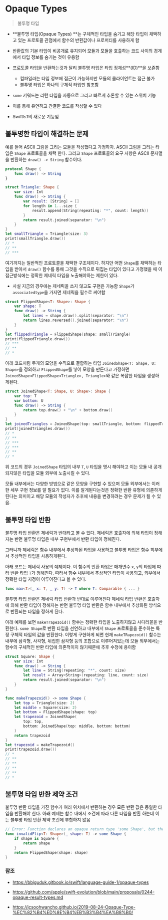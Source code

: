 # Opaque Types

> 불투명 타입

- **불투명 타입(Opaque Types) **는 구체적인 타입을 숨기고 해당 타입이 채택하고 있는 프로토콜 관점에서 함수의 반환값이나 프로퍼티를 사용하게 함
- 반환값의 기본 타입이 비공개로 유지되어 모듈과 모듈을 호출하는 코드 사이의 경계에서 타입 정보를 숨기는 것이 유용함
- 프로토콜 타입을 반환하는것과 달리 불투명 타입은 타입 정체성**(ID)**을 보존함
  - 컴파일러는 타입 정보에 접근이 가능하지만 모듈의 클라이언트는 접근 불가
  - 불투명 타입은 하나의 구체적 타입만 참조함

- `some` 키워드는 리턴 타입을 자동으로 그리고 빠르게 추론할 수 있는 스위치 기능
- 이를 통해 유연하고 간결한 코드를 작성할 수 있다
- Swift5.1의 새로운 기능임



## 불투명한 타입이 해결하는 문제

예를 들어 ASCII 그림을 그리는 모듈을 작성했다고 가정하자. ASCII 그림을 그리는 타입은 `Shape` 프로토콜을 채택 한다. 그리고 `Shape` 프로토콜의 요구 사항은 ASCII 문자열을 반환하는 `draw() -> String` 함수이다. 

``` swift
protocol Shape {
    func draw() -> String
}

struct Triangle: Shape {
    var size: Int
    func draw() -> String {
        var result: [String] = []
        for length in 1...size {
            result.append(String(repeating: "*", count: length))
        }
        return result.joined(separator: "\n")
    }
}
let smallTriangle = Triangle(size: 3)
print(smallTriangle.draw())
// *
// **
// ***
```

여기까지는 일반적인 프로토콜을 채택한 구조체이다. 하지만 어떤 `Shape`를 채택하는 타입을 받아서 `draw()` 함수를 통해 그것을 수직으로 뒤집는 타입이 있다고 가정했을 때 이 접근방식에는 정확한 제네릭 타입을 노출해야하는 제한이 있다.

- 사실 지금의 경우에는 제네릭을 쓰지 않고도 구현은 가능함 `Shape`가 `associatedtype`을 가지면 제네릭을 필수로 써야함

``` swift
struct FlippedShape<T: Shape>: Shape {
    var shape: T
    func draw() -> String {
        let lines = shape.draw().split(separator: "\n")
        return lines.reversed().joined(separator: "\n")
    }
}
let flippedTriangle = FlippedShape(shape: smallTriangle)
print(flippedTriangle.draw())
// ***
// **
// *
```

아래 코드처럼 두개의 모양을 수직으로 결합하는 타입 `JoinedShape<T: Shape, U: Shape>`을 정의하고 `FlippedShape`를 넣어 모양을 만든다고 가정하면 `JoinedShape<FlippedShape<Triangle>, Triangle>`와 같은 복잡한 타입을 생성하게된다.

``` swift
struct JoinedShape<T: Shape, U: Shape>: Shape {
    var top: T
    var bottom: U
    func draw() -> String {
        return top.draw() + "\n" + bottom.draw()
    }
}
let joinedTriangles = JoinedShape(top: smallTriangle, bottom: flippedTriangle) // JoinedShape<FlippedShape<Triangle>, Triangle>
print(joinedTriangles.draw())
// *
// **
// ***
// ***
// **
// *
```

위 코드의 경우 `JoinedShape` 타입의 내부 `T`, `U` 타입을 명시 해야하고 이는 모듈 내 공개되지않은 타입을 모듈 외부에 노출시킬 수 있다.

모듈 내부에서는 다양한 방법으로 같은 모양을 구현할 수 있으며 모듈 외부에서는 이러한 세부 구현 정보를 알 필요가 없다. 이를 알게된다는것은 정확한 반환 유형에 의존하게 된다는 의미이고 해당 모듈의 작성자가 추후에 내용을 변경하려는 경우 문제가 될 수 있음.



## 불투명 타입 반환

불투명 타입 반환은 제네릭과 반대라고 볼 수 있다. 제네릭은 호출자에 의해 타입이 정해지는 반면 불투명 타입은 내부 구현부에서 반환 타입이 정해진다.

그러니까 제네릭은 함수 내부에서 추상화된 타입을 사용하고 불투명 타입은 함수 회부에서 추상적인 타입을 사용하게된다.

아래 코드는 제네릭 사용의 예제이다. 이 함수의 반환 타입은 매개변수 `x`, `y`의 타입에 따라 반환 타입 `T`가 정해진다. 따라서 함수 내부에서 추상적인 타입이 사용되고, 외부에서 정확한 타입 지정이 이루어진다고 볼 수 있다.

``` swift
func max<T>(_ x: T, _ y: T) -> T where T: Comparable { ... }
```

불투명 타입 반환은 제네릭 타입 반환과 반대로 이루어진다 제네릭 타입 반환은 호출자에 의해 반환 타입이 정해지는 반면 불투명 타입 반환은 함수 내부에서 추상화된 방식으로 반환되는 타입을 정하게 된다.

아래 예제를 보면 `makeTrapezoid()` 함수는 정확한 타입을 노출하지않고 사다리꼴을 반환한다. `some Shape`로 반환 타입을 선언하고 내부에서 `Shape` 프로토콜을 준수하는 특정 구체적 타입의 값을 반환한다. 이렇게 구현하게 되면 현재 `makeTRapezoid()` 함수는 내부에 삼각형, 사각형, 뒤집힌 삼각형 등의 조합으로 이루어져있는데 모듈 외부에서는 함수의 구체적인 반환 타입에 의존적이지 않기때문에 추후 수정에 용이함

``` swift
struct Square: Shape {
    var size: Int
    func draw() -> String {
        let line = String(repeating: "*", count: size)
        let result = Array<String>(repeating: line, count: size)
        return result.joined(separator: "\n")
    }
}

func makeTrapezoid() -> some Shape {
    let top = Triangle(size: 2)
    let middle = Square(size: 2)
    let bottom = FlippedShape(shape: top)
    let trapezoid = JoinedShape(
        top: top,
        bottom: JoinedShape(top: middle, bottom: bottom)
    )
    return trapezoid
}
let trapezoid = makeTrapezoid()
print(trapezoid.draw())
// *
// **
// **
// **
// **
// *
```



## 불투명 타입 반환 제약 조건

불투명 반환 타입을 가진 함수가 여러 위치에서 반환하는 경우 모든 반환 값은 동일한 타입을 반환해야 한다. 아래 예제는 함수 내에서 조건에 따라 다른 타입을 반환 하는데 이는 불투명 타입 반환 제약 조건에 부합하지 않음

``` swift
// Error: Function declares an opaque return type 'some Shape', but the return statements in its body do not have matching underlying types
func invalidFlip<T: Shape>(_ shape: T) -> some Shape {
    if shape is Square {
        return shape
    }
    return FlippedShape(shape: shape)
}
```







### 참조

- https://bbiguduk.gitbook.io/swift/language-guide-1/opaque-types

- https://github.com/apple/swift-evolution/blob/main/proposals/0244-opaque-result-types.md

- https://jcsoohwancho.github.io/2019-08-24-Opaque-Type-%EC%82%B4%ED%8E%B4%EB%B3%B4%EA%B8%B0/

  
